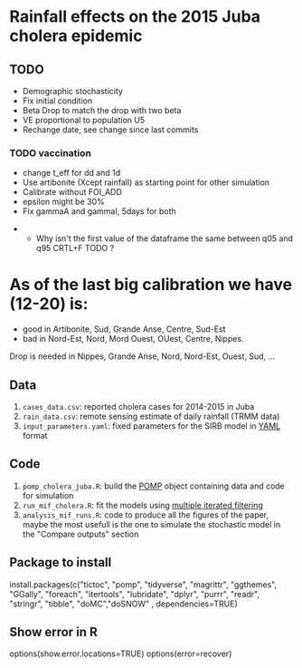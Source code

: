 # Rainfall effects on the 2015 Juba cholera epidemic


## TODO
  - Demographic stochasticity
  - Fix initial condition
  - Beta Drop to match the drop with two beta
  - VE proportional to population U5
  - Rechange date, see change since last commits

### TODO vaccination
  - change t_eff for dd and 1d
  - Use artibonite (Xcept rainfall) as starting point for other simulation
  - Calibrate without FOI_ADD
  - epsilon might be 30%
  - Fix gammaA and gammaI, 5days for both
  +  - Why isn't the first value of the dataframe the same between q05 and q95
  CRTL+F TODO ?

  

# As of the last big calibration we have (12-20) is:
  - good in Artibonite, Sud, Grande Anse, Centre, Sud-Est
  - bad in Nord-Est, Nord, Mord Ouest, OUest, Centre, Nippes.

Drop is needed in Nippes, Grande Anse, Nord, Nord-Est, Ouest, Sud, ...


## Data

1. `cases_data.csv`: reported cholera cases for 2014-2015 in Juba
2. `rain_data.csv`: remote sensing estimate of daily rainfall (TRMM data)
3. `input_parameters.yaml`: fixed parameters for the SIRB model in [YAML](http://yaml.org/) format

## Code

1. `pomp_cholera_juba.R`: build the [POMP](https://kingaa.github.io/pomp/) object containing data and code for simulation
2. `run_mif_cholera.R`: fit the models using [multiple iterated filtering](http://www.pnas.org/content/112/3/719)
3. `analysis_mif_runs.R`: code to produce all the figures of the paper, maybe the most usefull is the one to simulate the stochastic model in the "Compare outputs" section


## Package to install

  install.packages(c("tictoc", "pomp", "tidyverse", "magrittr", "ggthemes", "GGally", "foreach", "itertools", "lubridate", "dplyr", "purrr", "readr", "stringr", "tibble", "doMC","doSNOW"  , dependencies=TRUE)

## Show error in R

  options(show.error.locations=TRUE)
  options(error=recover)
